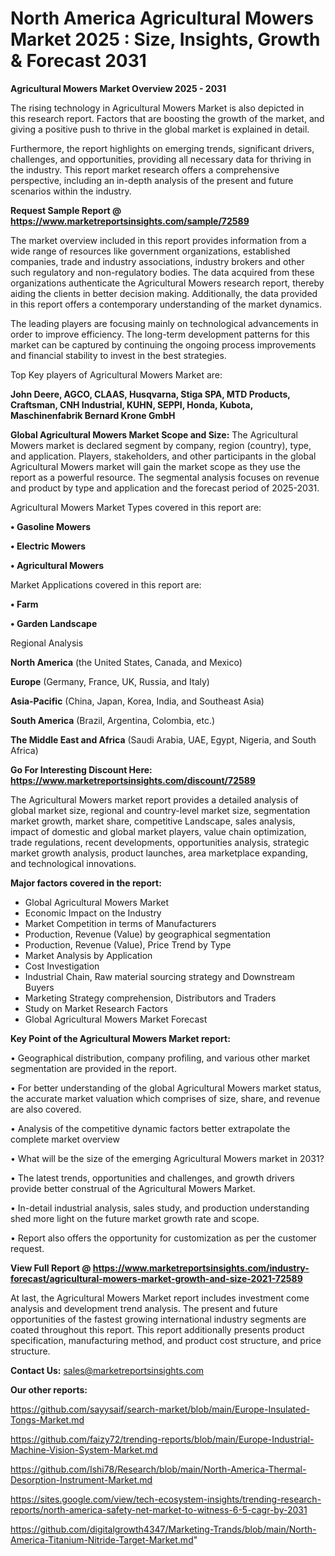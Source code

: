 # North America Agricultural Mowers Market 2025 : Size, Insights, Growth & Forecast 2031

<Strong> Agricultural Mowers Market Overview 2025 - 2031</strong>

The rising technology in Agricultural Mowers Market is also depicted in this research report. Factors that are boosting the growth of the market, and giving a positive push to thrive in the global market is explained in detail.

Furthermore, the report highlights on emerging trends, significant drivers, challenges, and opportunities, providing all necessary data for thriving in the industry. This report market research offers a comprehensive perspective, including an in-depth analysis of the present and future scenarios within the industry.

<strong>Request Sample Report @ <a href=https://www.marketreportsinsights.com/sample/72589>https://www.marketreportsinsights.com/sample/72589</a></strong>

The market overview included in this report provides information from a wide range of resources like government organizations, established companies, trade and industry associations, industry brokers and other such regulatory and non-regulatory bodies. The data acquired from these organizations authenticate the Agricultural Mowers research report, thereby aiding the clients in better decision making. Additionally, the data provided in this report offers a contemporary understanding of the market dynamics.

The leading players are focusing mainly on technological advancements in order to improve efficiency. The long-term development patterns for this market can be captured by continuing the ongoing process improvements and financial stability to invest in the best strategies.

Top Key players of Agricultural Mowers Market are:

<strong>John Deere, AGCO, CLAAS, Husqvarna, Stiga SPA, MTD Products, Craftsman, CNH Industrial, KUHN, SEPPI, Honda, Kubota, Maschinenfabrik Bernard Krone GmbH</strong>

<strong><b>Global Agricultural Mowers Market Scope and Size:</b></strong>
The Agricultural Mowers market is declared segment by company, region (country), type, and application. Players, stakeholders, and other participants in the global Agricultural Mowers market will gain the market scope as they use the report as a powerful resource. The segmental analysis focuses on revenue and product by type and application and the forecast period of 2025-2031.

Agricultural Mowers Market Types covered in this report are:

<strong>• Gasoline Mowers

• Electric Mowers

• Agricultural Mowers</strong>

Market Applications covered in this report are:

<strong>• Farm

• Garden Landscape</strong> 

Regional Analysis

<strong>North America</strong> (the United States, Canada, and Mexico)

<strong>Europe</strong> (Germany, France, UK, Russia, and Italy)

<strong>Asia-Pacific</strong> (China, Japan, Korea, India, and Southeast Asia)

<strong>South America</strong> (Brazil, Argentina, Colombia, etc.)

<strong>The Middle East and Africa</strong> (Saudi Arabia, UAE, Egypt, Nigeria, and South Africa)

<strong>Go For Interesting Discount Here: <a href=https://www.marketreportsinsights.com/discount/72589>https://www.marketreportsinsights.com/discount/72589</a></strong>

The Agricultural Mowers market report provides a detailed analysis of global market size, regional and country-level market size, segmentation market growth, market share, competitive Landscape, sales analysis, impact of domestic and global market players, value chain optimization, trade regulations, recent developments, opportunities analysis, strategic market growth analysis, product launches, area marketplace expanding, and technological innovations.

<strong><b>Major factors covered in the report:</b></strong>
<ul>
  <li>Global Agricultural Mowers Market </li>
  <li>Economic Impact on the Industry</li>
  <li>Market Competition in terms of Manufacturers</li>
  <li>Production, Revenue (Value) by geographical segmentation</li>
  <li>Production, Revenue (Value), Price Trend by Type</li>
  <li>Market Analysis by Application</li>
  <li>Cost Investigation</li>
  <li>Industrial Chain, Raw material sourcing strategy and Downstream Buyers</li>
  <li>Marketing Strategy comprehension, Distributors and Traders</li>
  <li>Study on Market Research Factors</li>
  <li>Global Agricultural Mowers Market Forecast</li>
</ul>

<strong><b>Key Point of the Agricultural Mowers Market report:</b></strong>

• Geographical distribution, company profiling, and various other market segmentation are provided in the report.

• For better understanding of the global Agricultural Mowers market status, the accurate market valuation which comprises of size, share, and revenue are also covered.

• Analysis of the competitive dynamic factors better extrapolate the complete market overview

• What will be the size of the emerging Agricultural Mowers market in 2031?

• The latest trends, opportunities and challenges, and growth drivers provide better construal of the Agricultural Mowers Market.

• In-detail industrial analysis, sales study, and production understanding shed more light on the future market growth rate and scope.

• Report also offers the opportunity for customization as per the customer request.

<strong><b>View Full Report @ <a href=https://www.marketreportsinsights.com/industry-forecast/agricultural-mowers-market-growth-and-size-2021-72589>https://www.marketreportsinsights.com/industry-forecast/agricultural-mowers-market-growth-and-size-2021-72589</a></b></strong>


At last, the Agricultural Mowers Market report includes investment come analysis and development trend analysis. The present and future opportunities of the fastest growing international industry segments are coated throughout this report. This report additionally presents product specification, manufacturing method, and product cost structure, and price structure.

<strong>Contact Us:</strong>
sales@marketreportsinsights.com

<strong>Our other reports:</strong>

<a href=https://github.com/sayysaif/search-market/blob/main/Europe-Insulated-Tongs-Market.md>https://github.com/sayysaif/search-market/blob/main/Europe-Insulated-Tongs-Market.md</a>

<a href=https://github.com/faizy72/trending-reports/blob/main/Europe-Industrial-Machine-Vision-System-Market.md>https://github.com/faizy72/trending-reports/blob/main/Europe-Industrial-Machine-Vision-System-Market.md</a>

<a href=https://github.com/Ishi78/Research/blob/main/North-America-Thermal-Desorption-Instrument-Market.md>https://github.com/Ishi78/Research/blob/main/North-America-Thermal-Desorption-Instrument-Market.md</a>

<a href=https://sites.google.com/view/tech-ecosystem-insights/trending-research-reports/north-america-safety-net-market-to-witness-6-5-cagr-by-2031>https://sites.google.com/view/tech-ecosystem-insights/trending-research-reports/north-america-safety-net-market-to-witness-6-5-cagr-by-2031</a>

<a href=https://github.com/digitalgrowth4347/Marketing-Trands/blob/main/North-America-Titanium-Nitride-Target-Market.md>https://github.com/digitalgrowth4347/Marketing-Trands/blob/main/North-America-Titanium-Nitride-Target-Market.md</a>"
